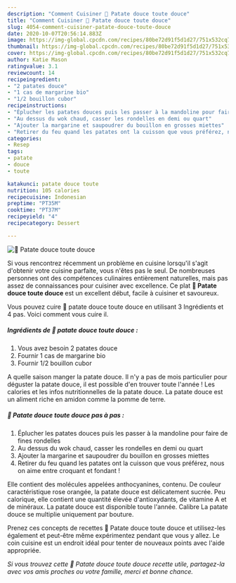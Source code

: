 ```yaml
---
description: "Comment Cuisiner 🧐 Patate douce toute douce"
title: "Comment Cuisiner 🧐 Patate douce toute douce"
slug: 4054-comment-cuisiner-patate-douce-toute-douce
date: 2020-10-07T20:56:14.883Z
image: https://img-global.cpcdn.com/recipes/80be72d91f5d1d27/751x532cq70/🧐-patate-douce-toute-douce-photo-principale-de-la-recette.jpg
thumbnail: https://img-global.cpcdn.com/recipes/80be72d91f5d1d27/751x532cq70/🧐-patate-douce-toute-douce-photo-principale-de-la-recette.jpg
cover: https://img-global.cpcdn.com/recipes/80be72d91f5d1d27/751x532cq70/🧐-patate-douce-toute-douce-photo-principale-de-la-recette.jpg
author: Katie Mason
ratingvalue: 3.1
reviewcount: 14
recipeingredient:
- "2 patates douce"
- "1 cas de margarine bio"
- "1/2 bouillon cubor"
recipeinstructions:
- "Éplucher les patates douces puis les passer à la mandoline pour faire de fines rondelles"
- "Au dessus du wok chaud, casser les rondelles en demi ou quart"
- "Ajouter la margarine et saupoudrer du bouillon en grosses miettes"
- "Retirer du feu quand les patates ont la cuisson que vous préférez, nous on aime entre croquant et fondant !"
categories:
- Resep
tags:
- patate
- douce
- toute

katakunci: patate douce toute 
nutrition: 105 calories
recipecuisine: Indonesian
preptime: "PT35M"
cooktime: "PT37M"
recipeyield: "4"
recipecategory: Dessert

---
```



![🧐 Patate douce toute douce](https://img-global.cpcdn.com/recipes/80be72d91f5d1d27/751x532cq70/🧐-patate-douce-toute-douce-photo-principale-de-la-recette.jpg)

Si vous rencontrez récemment un problème en cuisine lorsqu'il s'agit d'obtenir votre cuisine parfaite, vous n'êtes pas le seul. De nombreuses personnes ont des compétences culinaires entièrement naturelles, mais pas assez de connaissances pour cuisiner avec excellence. Ce plat <strong> 🧐 Patate douce toute douce </strong> est un excellent début, facile à cuisiner et savoureux.

<!--inarticleads1-->

Vous pouvez cuire 🧐 patate douce toute douce en utilisant 3 Ingrédients et 4 pas. Voici comment vous cuire il.

##### Ingrédients de 🧐 patate douce toute douce :

1. Vous avez besoin 2 patates douce
1. Fournir 1 cas de margarine bio
1. Fournir 1/2 bouillon cubor


A quelle saison manger la patate douce. Il n&#39;y a pas de mois particulier pour déguster la patate douce, il est possible d&#39;en trouver toute l&#39;année ! Les calories et les infos nutritionnelles de la patate douce. La patate douce est un aliment riche en amidon comme la pomme de terre. 

<!--inarticleads2-->

##### 🧐 Patate douce toute douce pas à pas :

1. Éplucher les patates douces puis les passer à la mandoline pour faire de fines rondelles
1. Au dessus du wok chaud, casser les rondelles en demi ou quart
1. Ajouter la margarine et saupoudrer du bouillon en grosses miettes
1. Retirer du feu quand les patates ont la cuisson que vous préférez, nous on aime entre croquant et fondant !


Elle contient des molécules appelées anthocyanines, contenu. De couleur caractéristique rose orangée, la patate douce est délicatement sucrée. Peu calorique, elle contient une quantité élevée d&#39;antioxydants, de vitamine A et de minéraux. La patate douce est disponible toute l&#39;année. Calibre La patate douce se multiplie uniquement par bouture. 

<!--inarticleads1-->

<p>
Prenez ces concepts de recettes 🧐 Patate douce toute douce et utilisez-les également et peut-être même expérimentez pendant que vous y allez. Le coin cuisine est un endroit idéal pour tenter de nouveaux points avec l'aide appropriée.
</p>

<p>
<i>Si vous trouvez cette 🧐 Patate douce toute douce recette utile, partagez-la avec vos amis proches ou votre famille, merci et bonne chance.</i>
</p>
